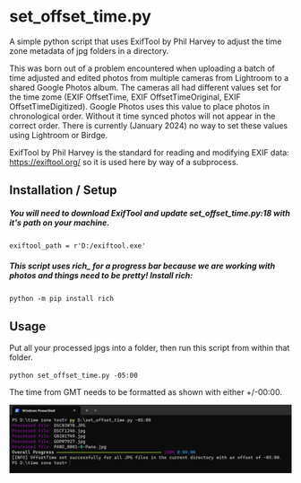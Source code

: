 # set_offset_time.py
A simple python script that uses ExifTool by Phil Harvey to adjust the time zone metadata of jpg folders in a directory.

This was born out of a problem encountered when uploading a batch of time adjusted and edited photos from multiple cameras from Lightroom to a shared Google Photos album. The cameras all had different values set for the time zome (EXIF OffsetTime, EXIF OffsetTimeOriginal, EXIF OffsetTimeDigitized). Google Photos uses this value to place photos in chronological order. Without it time synced photos will not appear in the correct order. There is currently (January 2024) no way to set these values using Lightroom or Birdge. 

ExifTool by Phil Harvey is the standard for reading and modifying EXIF data: https://exiftool.org/ so it is used here by way of a subprocess. 
## Installation / Setup
##### You will need to download ExifTool and update set_offset_time.py:18 with it's path on your machine. 
`exiftool_path = r'D:/exiftool.exe'`
##### This script uses rich_ for a progress bar because we are working with photos and things need to be pretty! Install rich:
`python -m pip install rich`

## Usage
Put all your processed jpgs into a folder, then run this script from within that folder.

`python set_offset_time.py -05:00`

The time from GMT needs to be formatted as shown with either +/-00:00.

![screenshot](set_offset_time.png)
